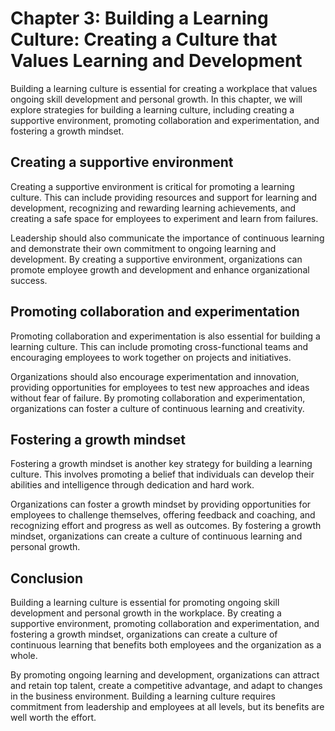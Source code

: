 Chapter 3: Building a Learning Culture: Creating a Culture that Values Learning and Development
===============================================================================================

Building a learning culture is essential for creating a workplace that values ongoing skill development and personal growth. In this chapter, we will explore strategies for building a learning culture, including creating a supportive environment, promoting collaboration and experimentation, and fostering a growth mindset.

Creating a supportive environment
---------------------------------

Creating a supportive environment is critical for promoting a learning culture. This can include providing resources and support for learning and development, recognizing and rewarding learning achievements, and creating a safe space for employees to experiment and learn from failures.

Leadership should also communicate the importance of continuous learning and demonstrate their own commitment to ongoing learning and development. By creating a supportive environment, organizations can promote employee growth and development and enhance organizational success.

Promoting collaboration and experimentation
-------------------------------------------

Promoting collaboration and experimentation is also essential for building a learning culture. This can include promoting cross-functional teams and encouraging employees to work together on projects and initiatives.

Organizations should also encourage experimentation and innovation, providing opportunities for employees to test new approaches and ideas without fear of failure. By promoting collaboration and experimentation, organizations can foster a culture of continuous learning and creativity.

Fostering a growth mindset
--------------------------

Fostering a growth mindset is another key strategy for building a learning culture. This involves promoting a belief that individuals can develop their abilities and intelligence through dedication and hard work.

Organizations can foster a growth mindset by providing opportunities for employees to challenge themselves, offering feedback and coaching, and recognizing effort and progress as well as outcomes. By fostering a growth mindset, organizations can create a culture of continuous learning and personal growth.

Conclusion
----------

Building a learning culture is essential for promoting ongoing skill development and personal growth in the workplace. By creating a supportive environment, promoting collaboration and experimentation, and fostering a growth mindset, organizations can create a culture of continuous learning that benefits both employees and the organization as a whole.

By promoting ongoing learning and development, organizations can attract and retain top talent, create a competitive advantage, and adapt to changes in the business environment. Building a learning culture requires commitment from leadership and employees at all levels, but its benefits are well worth the effort.
